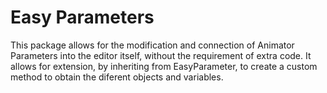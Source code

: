 # Easy Parameters
This package allows for the modification and connection of Animator Parameters into the editor itself, without the requirement of extra code. 
It allows for extension, by inheriting from EasyParameter, to create a custom method to obtain the diferent objects and variables.
